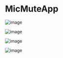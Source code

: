 # MicMuteApp
![image](https://github.com/user-attachments/assets/ee53292e-914f-4be4-9841-68b3aadf7a8d)

![image](https://github.com/user-attachments/assets/9fa3f8ae-8931-4536-9ab1-1d27ca109cf7)

![image](https://github.com/user-attachments/assets/9eeb3bd5-8b09-462e-a9f9-4fa90941b59b)

![image](https://github.com/user-attachments/assets/44d36fa9-c989-4452-a105-c2292f6b4e27)
